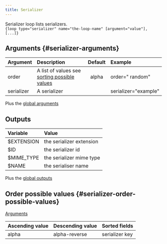```yaml
---
title: Serializer
---
```


Serializer loop lists serializers.  
`{loop type="serializer" name="the-loop-name" [argument="value"], [...]}`

## Arguments {#serializer-arguments}

| Argument   | Description                                                                        | Default       | Example             |
|------------|:-----------------------------------------------------------------------------------|:-------------:|:--------------------|
| order      | A list of values see [sorting possible values](#serializer-order-possible-values)  | alpha         | order=" random"     |
| serializer | A serializer                                                                       |               | serializer="example"|

Plus the [global arguments](./global_arguments)

## Outputs

| Variable               | Value                                                                         |
|:-----------------------|:------------------------------------------------------------------------------|
| $EXTENSION             | the serializer extension                                                      |
| $ID                    | the serializer id                                                             |
| $MIME_TYPE             | the serializer mime type                                                      |
| $NAME                  | the serialiser name                                                           |

Plus the [global outputs](./global_outputs)

## Order possible values {#serializer-order-possible-values}

[Arguments](#serializer-arguments)

| Ascending value | Descending value | Sorted fields         |
|-----------------|------------------|:----------------------|
| alpha           | alpha-reverse    | serializer key        |
